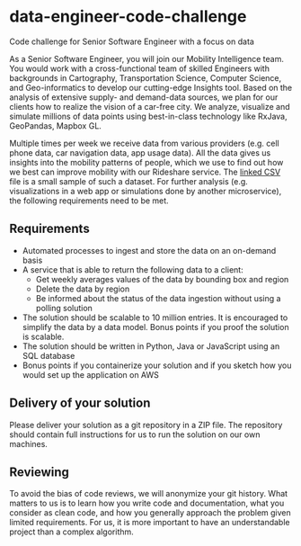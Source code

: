 # data-engineer-code-challenge
Code challenge for Senior Software Engineer with a focus on data

As a Senior Software Engineer, you will join our Mobility Intelligence team. You would work with a cross-functional team of skilled Engineers with backgrounds in Cartography, Transportation Science, Computer Science, and Geo-informatics to develop our cutting-edge Insights tool. Based on the analysis of extensive supply- and demand-data sources, we plan for our clients how to realize the vision of a car-free city. We analyze, visualize and simulate millions of data points using best-in-class technology like RxJava, GeoPandas, Mapbox GL.

Multiple times per week we receive data from various providers (e.g. cell phone data, car navigation data, app usage data). All the data gives us insights into the mobility patterns of people, which we use to find out how we best can improve mobility with our Rideshare service. The [linked CSV](trips.csv) file is a small sample of such a dataset. For further analysis (e.g. visualizations in a web app or simulations done by another microservice), the following requirements need to be met.

## Requirements
* Automated processes to ingest and store the data on an on-demand basis 
* A service that is able to return the following data to a client:
  * Get weekly averages values of the data by bounding box and region
  * Delete the data by region
  * Be informed about the status of the data ingestion without using a polling solution
* The solution should be scalable to 10 million entries. It is encouraged to simplify the data by a data model. Bonus points if you proof the solution is scalable. 
* The solution should be written in Python, Java or JavaScript using an SQL database
* Bonus points if you containerize your solution and if you sketch how you would set up the application on AWS

## Delivery of your solution
Please deliver your solution as a git repository in a ZIP file. The repository should contain full instructions for us to run the solution on our own machines.

## Reviewing
To avoid the bias of code reviews, we will anonymize your git history. 
What matters to us is to learn how you write code and documentation, what you consider as clean code, and how you generally approach the problem given limited requirements. For us, it is more important to have an understandable project than a complex algorithm.
